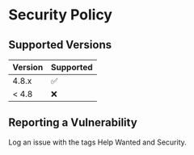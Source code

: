 # Security Policy

## Supported Versions

| Version | Supported          |
| ------- | ------------------ |
| 4.8.x   | :white_check_mark: |
| < 4.8   | :x:                |

## Reporting a Vulnerability

Log an issue with the tags Help Wanted and Security.
